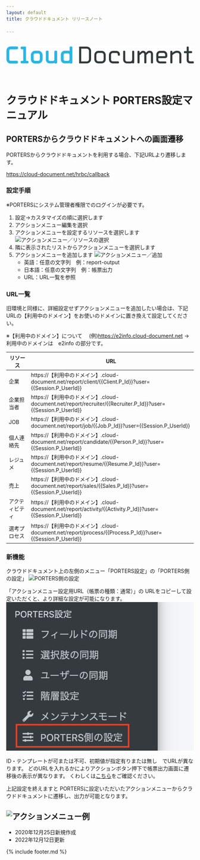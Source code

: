 ```yaml
---
layout: default
title: クラウドドキュメント リリースノート

---
```


<br>
<div align="center">
<img src="images/logo-type.png" alt="クラウドドキュメント" title="クラウドドキュメント">
</div>
<br><br>

# クラウドドキュメント PORTERS設定マニュアル

## PORTERSからクラウドドキュメントへの画面遷移

PORTERSからクラウドドキュメントを利用する場合、下記URLより遷移します。

https://cloud-document.net/hrbc/callback


### 設定手順

※PORTERSにシステム管理者権限でのログインが必要です。

1. 設定→カスタマイズの順に選択します
2. アクションメニュー編集を選択
3. アクションメニューを設定するリソースを選択します
   ![アクションメニュー／リソースの選択](images/hrbc/hrbc_actionmenu_2.png)
4. 隣に表示されたリストからアクションメニューを選択します
5. アクションメニューを追加します
   ![アクションメニュー／追加](images/hrbc/hrbc_actionmenu_3.png)
    * 英語：任意の文字列　例：report-output
    * 日本語：任意の文字列　例：帳票出力
    * URL：URL一覧を参照

### URL一覧

旧環境と同様に、詳細設定せずアクションメニューを追加したい場合は、下記URLの【利用中のドメイン】をお使いのドメインに置き換えて設定してください。

※【利用中のドメイン】について
　(例)https://e2info.cloud-document.net →利用中のドメインは　e2info の部分です。

|リソース|URL|
|-----|-----|
|企業|https://【利用中のドメイン】.cloud-document.net/report/client/\{\{Client.P_Id\}\}?user=\{\{Session.P_UserId\}\}|
|企業担当者|https://【利用中のドメイン】.cloud-document.net/report/recruiter/\{\{Recruiter.P_Id\}\}?user=\{\{Session.P_UserId\}\}|
|JOB|https://【利用中のドメイン】.cloud-document.net/report/job/\{\{Job.P_Id\}\}?user=\{\{Session.P_UserId\}\}|
|個人連絡先|https://【利用中のドメイン】.cloud-document.net/report/candidate/\{\{Person.P_Id\}\}?user=\{\{Session.P_UserId\}\}|
|レジュメ|https://【利用中のドメイン】.cloud-document.net/report/resume/\{\{Resume.P_Id\}\}?user=\{\{Session.P_UserId\}\}|
|売上|https://【利用中のドメイン】.cloud-document.net/report/sales/\{\{Sales.P_Id\}\}?user=\{\{Session.P_UserId\}\}|
|アクティビティ|https://【利用中のドメイン】.cloud-document.net/report/activity/\{\{Activity.P_Id\}\}?user=\{\{Session.P_UserId\}\}|
|選考プロセス|https://【利用中のドメイン】.cloud-document.net/report/process/\{\{Process.P_Id\}\}?user=\{\{Session.P_UserId\}\}|

### 新機能
クラウドドキュメント上の左側のメニュー「PORTERS設定」の「PORTERS側の設定」
![PORTERS側の設定](images/hrbc/hrbc_actionmenu_3.png)

「アクションメニュー設定用URL（帳票の種類：通常）」の
URLをコピーして設定いただくと、より詳細な設定が可能になります。
![PORTERS側の設定](images/hrbc/hrbc_actionmenu_4.png)

ID・テンプレートが可または不可、初期値が指定有りまたは無し　でURLが異なります。
どのURLを入れるかによりアクションボタン押下で帳票出力画面に遷移後の表示が異なります。
くわしくは[こちら](https://e2info.github.io/cloudreport-docs/manual/admin.html#dl_sp_2)をご確認ください。



上記設定を終えますと
PORTERSに設定いただいたアクションメニューからクラウドドキュメントに遷移し、出力が可能となります。

![アクションメニュー例](images/hrbc/hrbc_actionmenu_1.png)
-----
* 2020年12月25日新規作成
* 2022年12月12日更新

{% include footer.md %}

